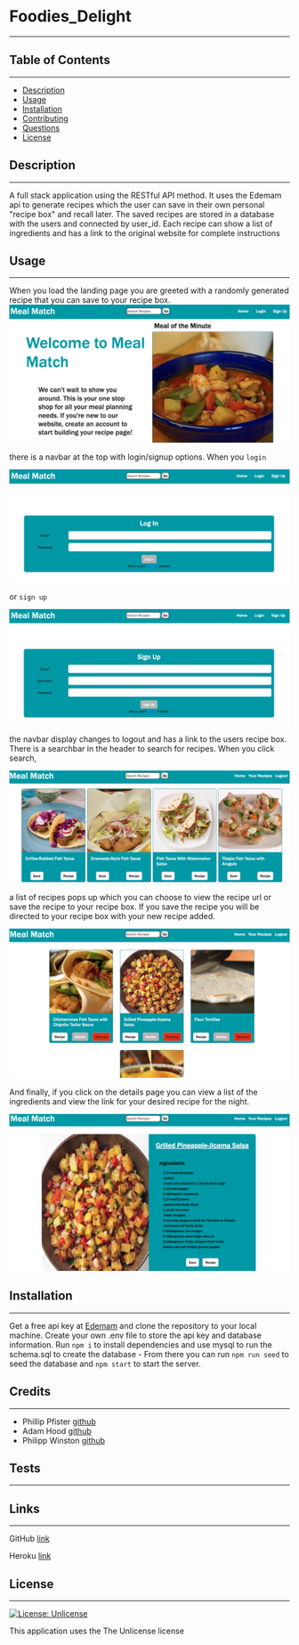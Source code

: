 # Foodies_Delight

---

## Table of Contents

---

- [Description](#description)
- [Usage](#usage)
- [Installation](#installation)
- [Contributing](#contributing)
- [Questions](#questions)
- [License](#license)

## Description

---

A full stack application using the RESTful API method. It uses the Edemam api to generate recipes which the user can save in their own personal "recipe box" and recall later. The saved recipes are stored in a database with the users and connected by user_id. Each recipe can show a list of ingredients and has a link to the original website for complete instructions

## Usage

---

When you load the landing page you are greeted with a randomly generated recipe that you can save to your recipe box.
![home page image](./assets/images/home.png)

there is a navbar at the top with login/signup options. When you `login`

![Login image](./assets/images/login.png)

or `sign up`

![signup image](./assets/images/signup.png)

the navbar display changes to logout and has a link to the users recipe box. There is a searchbar in the header to search for recipes. When you click search,

![search image](./assets/images/search.png)

a list of recipes pops up which you can choose to view the recipe url or save the recipe to your recipe box. If you save the recipe you will be directed to your recipe box with your new recipe added.

![recipe box image](./assets/images/recipe-box.png)

And finally, if you click on the details page you can view a list of the ingredients and view the link for your desired recipe for the night.

![details image](./assets/images/details.png)

## Installation

---

Get a free api key at [Edemam](https://developer.edamam.com/edamam-recipe-api) and clone the repository to your local machine. Create your own .env file to store the api key and database information. Run `npm i` to install dependencies and use mysql to run the schema.sql to create the database - From there you can run `npm run seed` to seed the database and `npm start` to start the server.

## Credits

---

- Phillip Pfister [github](https://github.com/Phil-Pfister)
- Adam Hood [github](https://github.com/adamhood15)
- Philipp Winston [github](https://github.com/PhilippWinston)

## Tests

---

## Links

---

GitHub [link](https://github.com/Phil-Pfister/HWP_Meal-Planner)

Heroku [link](https://young-gorge-82099.herokuapp.com/)

## License

---
[![License: Unlicense](https://img.shields.io/badge/license-Unlicense-blue.svg)](http://unlicense.org/)

This application uses the The Unlicense license
